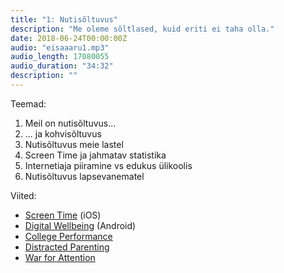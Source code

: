 ```yaml
---
title: "1: Nutisõltuvus"
description: "Me oleme sõltlased, kuid eriti ei taha olla."
date: 2018-06-24T00:00:00Z
audio: "eisaaaru1.mp3"
audio_length: 17080055
audio_duration: "34:32"
description: ""
---
```

Teemad:

  1. Meil on nutisõltuvus...
  1. ... ja kohvisõltuvus
  1. Nutisõltuvus meie lastel
  1. Screen Time ja jahmatav statistika
  1. Internetiaja piiramine vs edukus ülikoolis
  1. Nutisõltuvus lapsevanematel

Viited:

  * [Screen Time](https://www.apple.com/newsroom/2018/06/ios-12-introduces-new-features-to-reduce-interruptions-and-manage-screen-time/) (iOS)
  * [Digital Wellbeing](https://www.androidcentral.com/googles-digital-wellbeing) (Android)
  * [College Performance](https://www.popsugar.co.uk/parenting/Study-Screen-Time-Limits-College-Performance-44939736)
  * [Distracted Parenting](https://www.theatlantic.com/magazine/archive/2018/07/the-dangers-of-distracted-parenting/561752/)
  * [War for Attention](https://medium.com/@tobiasrose/the-enemy-in-our-feeds-e86511488de)
